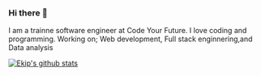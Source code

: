 ### Hi there 👋

I am a trainne software engineer at Code Your Future. I love coding and programming.
Working on; 
Web development,
Full stack enginnering,and
Data analysis


[![Ekip's github stats](https://github-readme-stats.vercel.app/api?username=istanbulbekle)](https://github.com/istanbulbekle/github-readme-stats)

